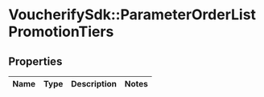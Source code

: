 # VoucherifySdk::ParameterOrderListPromotionTiers

## Properties

| Name | Type | Description | Notes |
| ---- | ---- | ----------- | ----- |

